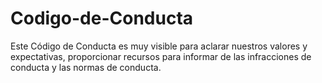 # Codigo-de-Conducta
Este Código de Conducta es muy visible para aclarar nuestros valores y expectativas, proporcionar recursos para informar de las infracciones de conducta y las normas de conducta. 
